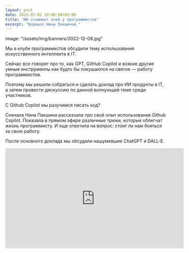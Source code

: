 ```yaml
---
layout: post
date: 2023-03-02 19:00:00+03:00
title: "ИИ отнимает хлеб у программистов"
excerpt: "Воркшоп Нины Пакшиной."
---
```


image: "/assets/img/banners/2022-12-08.jpg"

Мы в клубе программистов обсудили тему использования искусственного интеллекта в IT.

Сейчас все говорят про то, как GPT, GitHub Copilot и всякие другие умные инструменты как будто бы покушаются на святое — работу программистов.

Поэтому мы решили собраться и сделать доклад про ИИ продукты в IT, а затем провести дискуссию по данной волнующей теме среди участников.

С Github Copilot мы разучимся писать код?

Сначала Нина Пакшина рассказала про свой опыт использования Github Copilot. Показала в прямом эфире различные трюки, которые облегчат жизнь программисту. И еще ответила на вопрос: стоит ли нам бояться за свою работу.

После основного доклада мы обсудили нашумевшие ChatGPT и DALL-E.

<div class="video">
    <iframe width="560" height="315" src="https://www.youtube.com/embed/SxTsgwnMPjM" title="YouTube video player" frameborder="0" allow="accelerometer; autoplay; clipboard-write; encrypted-media; gyroscope; picture-in-picture; web-share" allowfullscreen></iframe>
</div>
